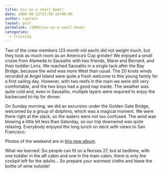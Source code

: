 ```yaml
---
title: Six on a small boat!
date: 2006-08-22T23:50:19+00:00
author: captain
layout: post
permalink: /2006/six-on-a-small-boat/
categories:
  - Cruising
---
```

Two of the crew members (23 month old each) did not weight much, but they took
as much room as an America’s Cup grinder! We enjoyed a small cruise from Alameda
to Sausalito with two friends, Marie and Bernard, and their toddler Loris. We
reached Sausalito in a single tack after the Bay Bridge, because the wind was
more West than usual. The 20 knots winds recorded at Angel Island were quite a
fresh welcome to this young family for a first sailing day. However, with two
reefs in the main we were still very comfortable, and the two boys had a good
nap inside. The weather was quite cold and, even in Sausalito, multiple layers
were required to enjoy the barbecued tri-tip for dinner.

On Sunday morning, we did an excursion under the Golden Gate Bridge, welcomed by
a group of dolphins, which was a magical moment. We were there right at the
slack, so the waters were not too confused. The wind was blowing a little bit
less than Saturday, so our trip downwind was quite relaxing. Everybody enjoyed
the long lunch on deck with views to San Francisco.

Photos of the weekend are in
[this new album](https://photos.flupes.family/Public/Plume/SailingCA/2006-08Sausalito/).

What we learned: Six people can fit on a Norsea 27, but at bedtime, with one
toddler in the aft cabin and one in the main cabin, there is only the cockpit
left for the adults… So prepare your warmest cloths and leave the bottle of wine
outside!